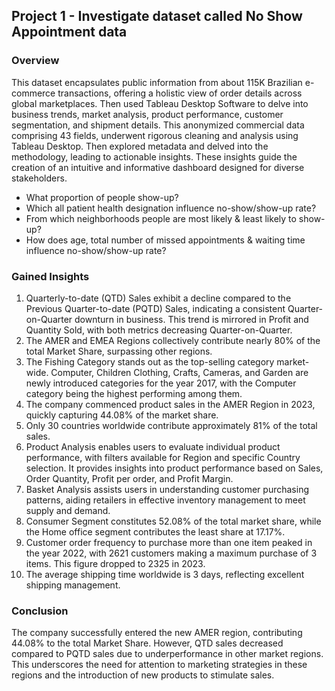 ## Project 1 - Investigate dataset called No Show Appointment data

### Overview
This dataset encapsulates public information from about 115K Brazilian e-commerce transactions, offering a holistic view of order details across global marketplaces. Then used Tableau Desktop Software to delve into business trends, market analysis, product performance, customer segmentation, and shipment details. This anonymized commercial data comprising 43 fields, underwent rigorous cleaning and analysis using Tableau Desktop. Then explored metadata and delved into the methodology, leading to actionable insights. These insights guide the creation of an intuitive and informative dashboard designed for diverse stakeholders.


- What proportion of people show-up?
- Which all patient health designation influence no-show/show-up rate?
- From which neighborhoods people are most likely & least likely to show-up?
- How does age, total number of missed appointments & waiting time influence no-show/show-up rate?

### Gained Insights
1.	Quarterly-to-date (QTD) Sales exhibit a decline compared to the Previous Quarter-to-date (PQTD) Sales, indicating a consistent Quarter-on-Quarter downturn in business. This trend is mirrored in Profit and Quantity Sold, with both metrics decreasing Quarter-on-Quarter.
2.	The AMER and EMEA Regions collectively contribute nearly 80% of the total Market Share, surpassing other regions.
3.	The Fishing Category stands out as the top-selling category market-wide. Computer, Children Clothing, Crafts, Cameras, and Garden are newly introduced categories for the year 2017, with the Computer category being the highest performing among them.
4.	The company commenced product sales in the AMER Region in 2023, quickly capturing 44.08% of the market share.
5.	Only 30 countries worldwide contribute approximately 81% of the total sales.
6.	Product Analysis enables users to evaluate individual product performance, with filters available for Region and specific Country selection. It provides insights into product performance based on Sales, Order Quantity, Profit per order, and Profit Margin.
7.	Basket Analysis assists users in understanding customer purchasing patterns, aiding retailers in effective inventory management to meet supply and demand.
8.	Consumer Segment constitutes 52.08% of the total market share, while the Home office segment contributes the least share at 17.17%.
9.	Customer order frequency to purchase more than one item peaked in the year 2022, with 2621 customers making a maximum purchase of 3 items. This figure dropped to 2325 in 2023.
10.	The average shipping time worldwide is 3 days, reflecting excellent shipping management.

### Conclusion
The company successfully entered the new AMER region, contributing 44.08% to the total Market Share. However, QTD sales decreased compared to PQTD sales due to underperformance in other market regions. This underscores the need for attention to marketing strategies in these regions and the introduction of new products to stimulate sales.
